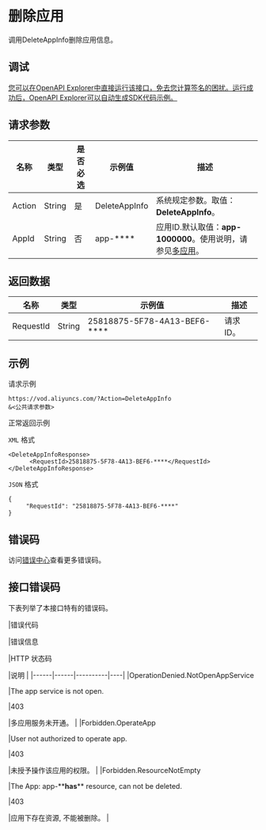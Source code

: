 # 删除应用

调用DeleteAppInfo删除应用信息。

## 调试

[您可以在OpenAPI Explorer中直接运行该接口，免去您计算签名的困扰。运行成功后，OpenAPI Explorer可以自动生成SDK代码示例。](https://api.aliyun.com/#product=vod&api=DeleteAppInfo&type=RPC&version=2017-03-21)

## 请求参数

|名称|类型|是否必选|示例值|描述|
|--|--|----|---|--|
|Action|String|是|DeleteAppInfo|系统规定参数。取值：**DeleteAppInfo**。 |
|AppId|String|否|app-\*\*\*\*|应用ID.默认取值：**app-1000000**。使用说明，请参见[多应用](~~113600~~)。 |

## 返回数据

|名称|类型|示例值|描述|
|--|--|---|--|
|RequestId|String|25818875-5F78-4A13-BEF6-\*\*\*\*|请求ID。 |

## 示例

请求示例

```
https://vod.aliyuncs.com/?Action=DeleteAppInfo
&<公共请求参数>
```

正常返回示例

`XML` 格式

```
<DeleteAppInfoResponse>
	  <RequestId>25818875-5F78-4A13-BEF6-****</RequestId>
</DeleteAppInfoResponse>
```

`JSON` 格式

```
{
     "RequestId": "25818875-5F78-4A13-BEF6-****"
}
```

## 错误码

访问[错误中心](https://error-center.aliyun.com/status/product/vod)查看更多错误码。

## 接口错误码

下表列举了本接口特有的错误码。

|错误代码

|错误信息

|HTTP 状态码

|说明 |
|------|------|----------|----|
|OperationDenied.NotOpenAppService

|The app service is not open.

|403

|多应用服务未开通。 |
|Forbidden.OperateApp

|User not authorized to operate app.

|403

|未授予操作该应用的权限。 |
|Forbidden.ResourceNotEmpty

|The App: app-\*\***has**\*\* resource, can not be deleted.

|403

|应用下存在资源, 不能被删除。 |

